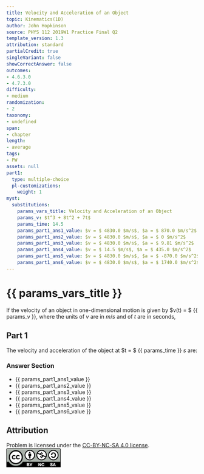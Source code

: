 ```yaml
---
title: Velocity and Acceleration of an Object
topic: Kinematics(1D)
author: John Hopkinson
source: PHYS 112 2019W1 Practice Final Q2
template_version: 1.3
attribution: standard
partialCredit: true
singleVariant: false
showCorrectAnswer: false
outcomes:
- 4.6.3.0
- 4.7.3.0
difficulty:
- medium
randomization:
- 2
taxonomy:
- undefined
span:
- chapter
length:
- average
tags:
- PW
assets: null
part1:
  type: multiple-choice
  pl-customizations:
    weight: 1
myst:
  substitutions:
    params_vars_title: Velocity and Acceleration of an Object
    params_v: $t^3 + 8t^2 + 7t$
    params_time: 14.5
    params_part1_ans1_value: $v = $ 4830.0 $m/s$, $a = $ 870.0 $m/s^2$
    params_part1_ans2_value: $v = $ 4830.0 $m/s$, $a = $ 0 $m/s^2$
    params_part1_ans3_value: $v = $ 4830.0 $m/s$, $a = $ 9.81 $m/s^2$
    params_part1_ans4_value: $v = $ 14.5 $m/s$, $a = $ 435.0 $m/s^2$
    params_part1_ans5_value: $v = $ 4830.0 $m/s$, $a = $ -870.0 $m/s^2$
    params_part1_ans6_value: $v = $ 4830.0 $m/s$, $a = $ 1740.0 $m/s^2$
---
```

# {{ params_vars_title }}
If the velocity of an object in one-dimensional motion is given by $v(t) = $ {{ params_v }}, where the units of $v$ are in $m/s$ and of $t$ are in seconds,

## Part 1

The velocity and acceleration of the object at $t = $ {{ params_time }} $s$ are:

### Answer Section

- {{ params_part1_ans1_value }}
- {{ params_part1_ans2_value }}
- {{ params_part1_ans3_value }}
- {{ params_part1_ans4_value }}
- {{ params_part1_ans5_value }}
- {{ params_part1_ans6_value }}

## Attribution

Problem is licensed under the [CC-BY-NC-SA 4.0 license](https://creativecommons.org/licenses/by-nc-sa/4.0/).<br> ![The Creative Commons 4.0 license requiring attribution-BY, non-commercial-NC, and share-alike-SA license.](https://raw.githubusercontent.com/firasm/bits/master/by-nc-sa.png)